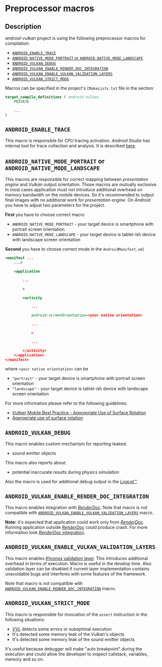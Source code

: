 # Preprocessor macros

## Description

_android-vulkan_ project is using the following preprocessor macros for compilation:

* [`ANDROID_ENABLE_TRACE`](#macro-android-enable-trace)
* [`ANDROID_NATIVE_MODE_PORTRAIT` or `ANDROID_NATIVE_MODE_LANDSCAPE`](#macro-android-native-mode)
* [`ANDROID_VULKAN_DEBUG`](#macro-android-vulkan-debug)
* [`ANDROID_VULKAN_ENABLE_RENDER_DOC_INTEGRATION`](#macro-android-vulkan-enable-render-doc-integration)
* [`ANDROID_VULKAN_ENABLE_VULKAN_VALIDATION_LAYERS`](#macro-android-vulkan-enable-vulkan-validation-layers)
* [`ANDROID_VULKAN_STRICT_MODE`](#macro-android-vulkan-strict-mode)

Macros can be specified in the project's `CMakeLists.txt` file in the section:

```cmake
target_compile_definitions ( android-vulkan
    PRIVATE

    ...
)
```

## <a id="macro-android-enable-trace">`ANDROID_ENABLE_TRACE`</a>

This macro is responsible for _CPU_ tracing activation. _Android Studio_ has internal tool for trace collection and analysis. It is described [here](https://developer.android.com/studio/profile/record-traces).

## <a id="macro-android-native-mode">`ANDROID_NATIVE_MODE_PORTRAIT` or `ANDROID_NATIVE_MODE_LANDSCAPE`</a>

This macros are responsible for correct mapping between _presentation engine_ and _Vulkan_ output orientation. Those macros are mutually exclusive. In most cases application must not introduce additional overhead on memory bandwidth on the mobile devices. So it's recommended to output final images with no additional work for _presentation engine_. On _Android_ you have to adjust two parameters for the project.

**First** you have to choose correct macro

* `ANDROID_NATIVE_MODE_PORTRAIT` - your target device is smartphone with portrait screen orientation
* `ANDROID_NATIVE_MODE_LANDSCAPE` - your target device is tablet-ish device with landscape screen orientation

**Second** you have to choose correct mode in the `AndroidManifest.xml`

```xml
<manifest ...
    ...>

    <application

        ...

        >

        <activity

            ...

            android:screenOrientation=<your native orientation>

            ...

            >

            ...

        </activity>
    </application>
</manifest>
```

where `<your native orientation>` can be

* `"portrait"` - your target device is smartphone with portrait screen orientation
* `"landscape"` - your target device is tablet-ish device with landscape screen orientation

For more information please refer to the following guidelines:

* [_Vulkan_ Mobile Best Practice - Appropriate Use of Surface Rotation](https://community.arm.com/developer/tools-software/graphics/b/blog/posts/appropriate-use-of-surface-rotation)
* [Appropriate use of surface rotation](https://github.com/KhronosGroup/Vulkan-Samples/blob/master/samples/performance/surface_rotation/surface_rotation_tutorial.md)

## <a id="macro-android-vulkan-debug">`ANDROID_VULKAN_DEBUG`</a>

This macro enables custom mechanism for reporting leaked:

- sound emitter objects

This macro also reports about:

- potential inaccurate results during physics simulation

Also the macro is used for additional debug output in the [_Logcat™_](logcat.md).

## <a id="macro-android-vulkan-enable-render-doc-integration">`ANDROID_VULKAN_ENABLE_RENDER_DOC_INTEGRATION`</a>

This macro enables integration with [_RenderDoc_](https://renderdoc.org/). Note that macro is not compatible with [`ANDROID_VULKAN_ENABLE_VULKAN_VALIDATION_LAYERS`](#macro-android-vulkan-enable-vulkan-validation-layers) macro.

**Note:** it's expected that application could work only from [_RenderDoc_](https://renderdoc.org/). Running application outside [_RenderDoc_](https://renderdoc.org/) could produce crash. For more information look [_RenderDoc_ integration](./renderdoc-integration.md).

## <a id="macro-android-vulkan-enable-vulkan-validation-layers">`ANDROID_VULKAN_ENABLE_VULKAN_VALIDATION_LAYERS`</a>

This macro enables [_Khronos_ validation layer](https://developer.android.com/ndk/guides/graphics/validation-layer#apk-containing-layers). This introduces additional overhead in terms of execution. Macro is useful in the develop time. Also validation layer can be disabled if current layer implementation contains unavoidable bugs and interferes with some features of the framework.

Note that macro is not compatible with [`ANDROID_VULKAN_ENABLE_RENDER_DOC_INTEGRATION`](#macro-android-vulkan-enable-vulkan-validation-layers) macro.

## <a id="macro-android-vulkan-strict-mode">`ANDROID_VULKAN_STRICT_MODE`</a>

This macro is responsible for invocation of the `assert` instruction in the following situations:

* [_VVL_](https://developer.android.com/ndk/guides/graphics/validation-layer#apk-containing-layers) detects some errors or suboptimal execution
* It's detected some memory leak of the _Vulkan_'s objects
* It's detected some memory leak of the sound emitter objects

It's useful because debugger will make "auto breakpoint" during the execution and could allow the developer to inspect callstack, variables, memory and so on.
